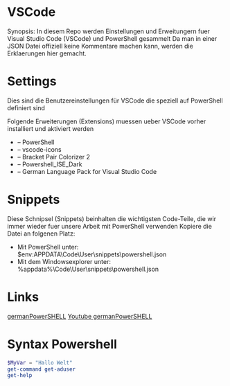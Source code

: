 # VSCode

Synopsis: In diesem Repo werden Einstellungen und Erweitungern fuer Visual Studio Code (VSCode) und PowerShell gesammelt
Da man in einer JSON Datei offiziell keine Kommentare machen kann, werden die Erklaerungen hier gemacht.

# Settings
Dies sind die Benutzereinstellungen für VSCode die speziell auf PowerShell definiert sind

Folgende Erweiterungen (Extensions) muessen ueber VSCode vorher installiert und aktiviert werden
* – PowerShell
* – vscode-icons
* – Bracket Pair Colorizer 2
* – Powershell_ISE_Dark
* – German Language Pack for Visual Studio Code
 
# Snippets

Diese Schnipsel (Snippets) beinhalten die wichtigsten Code-Teile, die wir immer wieder fuer unsere Arbeit mit PowerShell verwenden
Kopiere die Datei an folgenen Platz:

* Mit PowerShell unter: $env:APPDATA\Code\User\snippets\powershell.json
* Mit dem Windowsexplorer unter: %appdata%\Code\User\snippets\powershell.json


 # Links
 [germanPowerSHELL](https://germanpowershell.com)
 [Youtube germanPowerSHELL](https://youtube.com/germanpowershell)
 
 # Syntax Powershell
 ```powershell
$MyVar = "Hallo Welt"
get-command get-aduser
get-help
```
